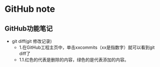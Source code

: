 # GitHub note
## GitHub功能笔记
 * git diff(git 修改记录)
   * 1.在GitHub工程主页中，单击xxcommits（xx是指数字）就可以看到git diff了
    * 1.1.红色的代表是删除的内容，绿色的是代表添加的内容。